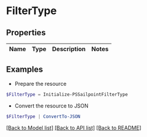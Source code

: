 # FilterType
## Properties

Name | Type | Description | Notes
------------ | ------------- | ------------- | -------------

## Examples

- Prepare the resource
```powershell
$FilterType = Initialize-PSSailpointFilterType 
```

- Convert the resource to JSON
```powershell
$FilterType | ConvertTo-JSON
```

[[Back to Model list]](../README.md#documentation-for-models) [[Back to API list]](../README.md#documentation-for-api-endpoints) [[Back to README]](../README.md)


